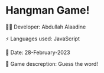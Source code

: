 
# Hangman Game!

👨‍💻 Developer: Abdullah Alaadine

⚡ Languages used: JavaScript

🌱 Date: 28-February-2023

📝 Game descreption: Guess the word!
